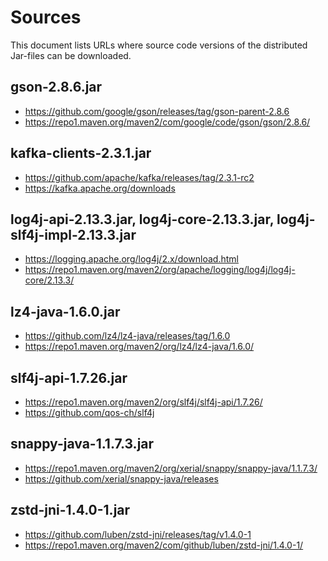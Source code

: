 # Sources

This document lists URLs where source code versions of the distributed Jar-files
can be downloaded. 

## gson-2.8.6.jar

- https://github.com/google/gson/releases/tag/gson-parent-2.8.6
- https://repo1.maven.org/maven2/com/google/code/gson/gson/2.8.6/


## kafka-clients-2.3.1.jar

- https://github.com/apache/kafka/releases/tag/2.3.1-rc2
- https://kafka.apache.org/downloads



## log4j-api-2.13.3.jar, log4j-core-2.13.3.jar, log4j-slf4j-impl-2.13.3.jar

- https://logging.apache.org/log4j/2.x/download.html
- https://repo1.maven.org/maven2/org/apache/logging/log4j/log4j-core/2.13.3/


## lz4-java-1.6.0.jar

- https://github.com/lz4/lz4-java/releases/tag/1.6.0
- https://repo1.maven.org/maven2/org/lz4/lz4-java/1.6.0/



## slf4j-api-1.7.26.jar

- https://repo1.maven.org/maven2/org/slf4j/slf4j-api/1.7.26/
- https://github.com/qos-ch/slf4j



## snappy-java-1.1.7.3.jar

- https://repo1.maven.org/maven2/org/xerial/snappy/snappy-java/1.1.7.3/
- https://github.com/xerial/snappy-java/releases



## zstd-jni-1.4.0-1.jar

- https://github.com/luben/zstd-jni/releases/tag/v1.4.0-1
- https://repo1.maven.org/maven2/com/github/luben/zstd-jni/1.4.0-1/
